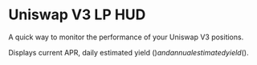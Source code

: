 # Uniswap V3 LP HUD

A quick way to monitor the performance of your Uniswap V3 positions.

Displays current APR, daily estimated yield ($) and annual estimated yield ($).